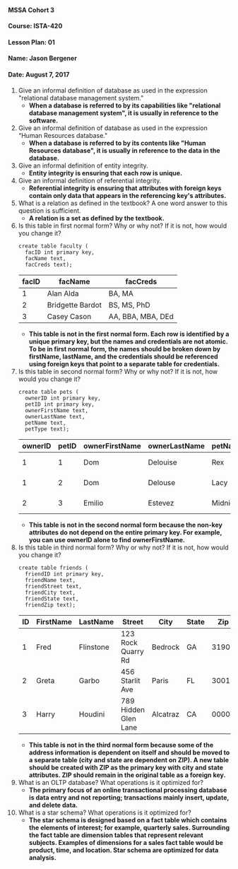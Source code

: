 #### MSSA Cohort 3
#### Course: ISTA-420
#### Lesson Plan: 01
#### Name: Jason Bergener
#### Date: August 7, 2017

1. Give an informal definition of database as used in the expression "relational database management
system."
    - **When a database is referred to by its capabilities like "relational database management system", it is usually in reference to the software.**
1. Give an informal definition of database as used in the expression “Human Resources database."
    - **When a database is referred to by its contents like "Human Resources database", it is usually in reference to the data in the database.**
1. Give an informal definition of entity integrity.
    - **Entity integrity is ensuring that each row is unique.**
1. Give an informal definition of referential integrity.
    - **Referential integrity is ensuring that attributes with foreign keys contain only data that appears in the referencing key's attributes.**
1. What is a relation as defined in the textbook? A one word answer to this question is sufficient.
    - **A relation is a set as defined by the textbook.**
1. Is this table in first normal form? Why or why not? If it is not, how would you change it?
    ```
    create table faculty (
      facID int primary key,
      facName text,
      facCreds text);
    ```
    | facID | facName          | facCreds          |
    |-------|------------------|-------------------|
    | 1     | Alan Alda        | BA, MA            |
    | 2     | Bridgette Bardot | BS, MS, PhD       |
    | 3     | Casey Cason      | AA, BBA, MBA, DEd |
    - **This table is not in the first normal form. Each row is identified by a unique primary key, but the names and credentials are not atomic. To be in first normal form, the names should be broken down by firstName, lastName, and the credentials should be referenced using foreign keys that point to a separate table for credentials.**
1. Is this table in second normal form? Why or why not? If it is not, how would you change it?
    ```
    create table pets (
      ownerID int primary key,
      petID int primary key,
      ownerFirstName text,
      ownerLastName text,
      petName text,
      petType text);
    ```
    | ownerID | petID | ownerFirstName | ownerLastName | petName  | petType         |
    |---------|-------|----------------|---------------|----------|-----------------|
    | 1       | 1     | Dom            | Delouise      | Rex      | German Shepherd |
    | 1       | 2     | Dom            | Delouse       | Lacy     | Border Collie   |
    | 2       | 3     | Emilio         | Estevez       | Midnight | Persian Cat     |
    - **This table is not in the second normal form because the non-key attributes do not depend on the entire primary key. For example, you can use ownerID alone to find ownerFirstName.**
1. Is this table in third normal form? Why or why not? If it is not, how would you change it?
    ```
    create table friends (
      friendID int primary key,
      friendName text,
      friendStreet text,
      friendCity text,
      friendState text,
      friendZip text);
    ```
    | ID | FirstName | LastName  | Street               | City     | State | Zip   |
    |----|-----------|-----------|----------------------|----------|-------|-------|
    | 1  | Fred      | Flinstone | 123 Rock Quarry Rd   | Bedrock  | GA    | 31905 |
    | 2  | Greta     | Garbo     | 456 Starlit Ave      | Paris    | FL    | 30019 |
    | 3  | Harry     | Houdini   | 789 Hidden Glen Lane | Alcatraz | CA    | 00000 |
    - **This table is not in the third normal form because some of the address information is dependent on itself and should be moved to a separate table (city and state are dependent on ZIP). A new table should be created with ZIP as the primary key with city and state attributes. ZIP should remain in the original table as a foreign key.**
1. What is an OLTP database? What operations is it optimized for?
    - **The primary focus of an online transactional processing database is data entry and not reporting; transactions mainly insert, update, and delete data.**
1. What is a star schema? What operations is it optimized for?
    - **The star schema is designed based on a fact table which contains the elements of interest; for example, quarterly sales. Surrounding the fact table are dimension tables that represent relevant subjects. Examples of dimensions for a sales fact table would be product, time, and location. Star schema are optimized for data analysis.**